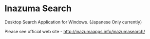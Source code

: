 Inazuma Search
==============

Desktop Search Application for Windows. (Japanese Only currently)

Please see official web site - http://inazumaapps.info/inazumasearch/